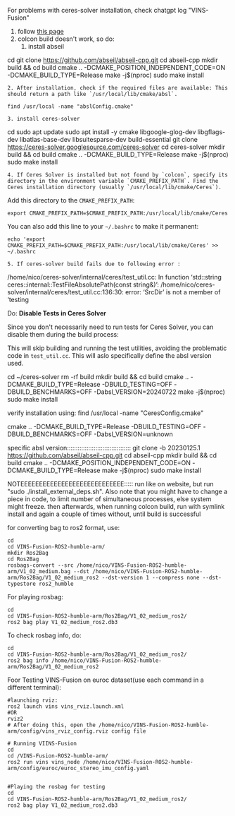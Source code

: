 For problems with ceres-solver installation, check chatgpt log "VINS-Fusion"

 1. follow [this page](https://gitee.com/nleo1/VINS-Fusion-ROS2-humble-arm) 
 2. colcon build doesn't work, so do:
	 1. install abseil

cd
git clone https://github.com/abseil/abseil-cpp.git
cd abseil-cpp
mkdir build && cd build
cmake .. -DCMAKE_POSITION_INDEPENDENT_CODE=ON -DCMAKE_BUILD_TYPE=Release
make -j$(nproc)
sudo make install

	2. After installation, check if the required files are available: This should return a path like `/usr/local/lib/cmake/absl`.

`find /usr/local -name "abslConfig.cmake"`


	3. install ceres-solver
cd
sudo apt update
sudo apt install -y cmake libgoogle-glog-dev libgflags-dev libatlas-base-dev libsuitesparse-dev build-essential
git clone https://ceres-solver.googlesource.com/ceres-solver
cd ceres-solver
mkdir build && cd build
cmake .. -DCMAKE_BUILD_TYPE=Release
make -j$(nproc)
sudo make install

	4. If Ceres Solver is installed but not found by `colcon`, specify its directory in the environment variable `CMAKE_PREFIX_PATH`. Find the Ceres installation directory (usually `/usr/local/lib/cmake/Ceres`).

Add this directory to the `CMAKE_PREFIX_PATH`:

`export CMAKE_PREFIX_PATH=$CMAKE_PREFIX_PATH:/usr/local/lib/cmake/Ceres`

You can also add this line to your `~/.bashrc` to make it permanent:

`echo 'export CMAKE_PREFIX_PATH=$CMAKE_PREFIX_PATH:/usr/local/lib/cmake/Ceres' >> ~/.bashrc`

	5. If ceres-solver build fails due to following error :
/home/nico/ceres-solver/internal/ceres/test_util.cc: In function ‘std::string ceres::internal::TestFileAbsolutePath(const string&)’:
/home/nico/ceres-solver/internal/ceres/test_util.cc:136:30: error: ‘SrcDir’ is not a member of ‘testing

Do:
 **Disable Tests in Ceres Solver**

Since you don't necessarily need to run tests for Ceres Solver, you can disable them during the build process:

This will skip building and running the test utilities, avoiding the problematic code in `test_util.cc`. This will aslo specifically define the absl version used.

cd ~/ceres-solver
rm -rf build
mkdir build && cd build
cmake .. -DCMAKE_BUILD_TYPE=Release -DBUILD_TESTING=OFF -DBUILD_BENCHMARKS=OFF -Dabsl_VERSION=20240722
make -j$(nproc)
sudo make install

verify installation using:
find /usr/local -name "CeresConfig.cmake"


cmake .. -DCMAKE_BUILD_TYPE=Release -DBUILD_TESTING=OFF -DBUILD_BENCHMARKS=OFF -Dabsl_VERSION=unknown


specific absl version::::::::::::::::::::::::::::::::::::
git clone -b 20230125.1 https://github.com/abseil/abseil-cpp.git
cd abseil-cpp
mkdir build && cd build
cmake .. -DCMAKE_POSITION_INDEPENDENT_CODE=ON -DCMAKE_BUILD_TYPE=Release
make -j$(nproc)
sudo make install








NOTEEEEEEEEEEEEEEEEEEEEEEEEEEEE:::::
run like on website, but run "sudo ./install_external_deps.sh". Also note that you might have to change a piece in code, to limit number of simultaneous processes, else system might freeze.  then afterwards, when running colcon build, run with symlink install and again a couple of times without, until build is successful

for converting bag to ros2 format, use:
```Shell
cd
cd VINS-Fusion-ROS2-humble-arm/
mkdir Ros2Bag
cd Ros2Bag
rosbags-convert --src /home/nico/VINS-Fusion-ROS2-humble-arm/V1_02_medium.bag --dst /home/nico/VINS-Fusion-ROS2-humble-arm/Ros2Bag/V1_02_medium_ros2 --dst-version 1 --compress none --dst-typestore ros2_humble
```

For playing rosbag:
```Shell
cd
cd VINS-Fusion-ROS2-humble-arm/Ros2Bag/V1_02_medium_ros2/
ros2 bag play V1_02_medium_ros2.db3
```

To check rosbag info, do:
```Shell
cd
cd VINS-Fusion-ROS2-humble-arm/Ros2Bag/V1_02_medium_ros2/
ros2 bag info /home/nico/VINS-Fusion-ROS2-humble-arm/Ros2Bag/V1_02_medium_ros2
```
Foor Testing VINS-Fusion on euroc dataset(use each command in a different terminal):
```Shell
#launching rviz:
ros2 launch vins vins_rviz.launch.xml
#OR
rviz2
# After doing this, open the /home/nico/VINS-Fusion-ROS2-humble-arm/config/vins_rviz_config.rviz config file

# Running VIINS-Fusion
cd
cd /VINS-Fusion-ROS2-humble-arm/
ros2 run vins vins_node /home/nico/VINS-Fusion-ROS2-humble-arm/config/euroc/euroc_stereo_imu_config.yaml


#Playing the rosbag for testing
cd
cd VINS-Fusion-ROS2-humble-arm/Ros2Bag/V1_02_medium_ros2/
ros2 bag play V1_02_medium_ros2.db3

```